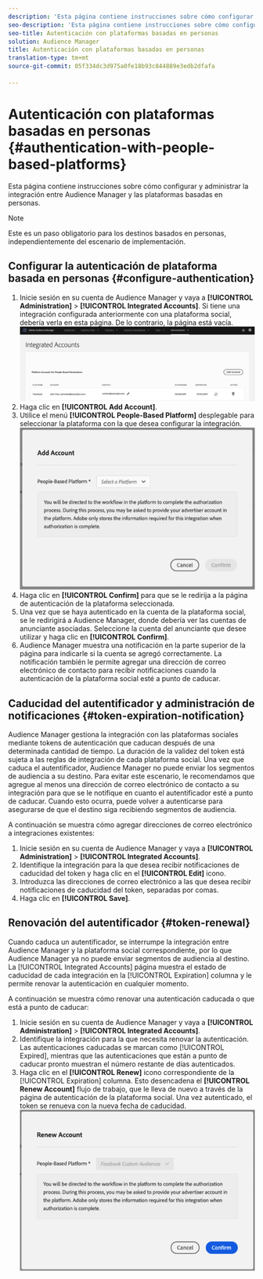 ```yaml
---
description: 'Esta página contiene instrucciones sobre cómo configurar y administrar la integración entre Audience Manager y las plataformas basadas en personas. '
seo-description: 'Esta página contiene instrucciones sobre cómo configurar y administrar la integración entre Audience Manager y las plataformas basadas en personas. '
seo-title: Autenticación con plataformas basadas en personas
solution: Audience Manager
title: Autenticación con plataformas basadas en personas
translation-type: tm+mt
source-git-commit: 05f334dc3d975a0fe18b93c844889e3edb2dfafa

---
```



# Autenticación con plataformas basadas en personas {#authentication-with-people-based-platforms}

Esta página contiene instrucciones sobre cómo configurar y administrar la integración entre Audience Manager y las plataformas basadas en personas.

>[!NOTE]
>Este es un paso obligatorio para los destinos basados en personas, independientemente del escenario de implementación.

## Configurar la autenticación de plataforma basada en personas {#configure-authentication}

1. Inicie sesión en su cuenta de Audience Manager y vaya a **[!UICONTROL Administration]** &gt; **[!UICONTROL Integrated Accounts]**. Si tiene una integración configurada anteriormente con una plataforma social, debería verla en esta página. De lo contrario, la página está vacía.
   ![integración basada en las personas](assets/pbd-config.png)
1. Haga clic en **[!UICONTROL Add Account]**.
1. Utilice el menú **[!UICONTROL People-Based Platform]** desplegable para seleccionar la plataforma con la que desea configurar la integración.
   ![plataforma basada en las personas](assets/pbd-add.png)
1. Haga clic en **[!UICONTROL Confirm]** para que se le redirija a la página de autenticación de la plataforma seleccionada.
1. Una vez que se haya autenticado en la cuenta de la plataforma social, se le redirigirá a Audience Manager, donde debería ver las cuentas de anunciante asociadas. Seleccione la cuenta del anunciante que desee utilizar y haga clic en **[!UICONTROL Confirm]**.
1. Audience Manager muestra una notificación en la parte superior de la página para indicarle si la cuenta se agregó correctamente. La notificación también le permite agregar una dirección de correo electrónico de contacto para recibir notificaciones cuando la autenticación de la plataforma social esté a punto de caducar.

## Caducidad del autentificador y administración de notificaciones {#token-expiration-notification}

Audience Manager gestiona la integración con las plataformas sociales mediante tokens de autenticación que caducan después de una determinada cantidad de tiempo. La duración de la validez del token está sujeta a las reglas de integración de cada plataforma social. Una vez que caduca el autentificador, Audience Manager no puede enviar los segmentos de audiencia a su destino. Para evitar este escenario, le recomendamos que agregue al menos una dirección de correo electrónico de contacto a su integración para que se le notifique en cuanto el autentificador esté a punto de caducar. Cuando esto ocurra, puede volver a autenticarse para asegurarse de que el destino siga recibiendo segmentos de audiencia.

A continuación se muestra cómo agregar direcciones de correo electrónico a integraciones existentes:

1. Inicie sesión en su cuenta de Audience Manager y vaya a **[!UICONTROL Administration]** &gt; **[!UICONTROL Integrated Accounts]**.
1. Identifique la integración para la que desea recibir notificaciones de caducidad del token y haga clic en el **[!UICONTROL Edit]** icono.
1. Introduzca las direcciones de correo electrónico a las que desea recibir notificaciones de caducidad del token, separadas por comas.
1. Haga clic en **[!UICONTROL Save]**.

## Renovación del autentificador {#token-renewal}

Cuando caduca un autentificador, se interrumpe la integración entre Audience Manager y la plataforma social correspondiente, por lo que Audience Manager ya no puede enviar segmentos de audiencia al destino. La [!UICONTROL Integrated Accounts] página muestra el estado de caducidad de cada integración en la [!UICONTROL Expiration] columna y le permite renovar la autenticación en cualquier momento.

A continuación se muestra cómo renovar una autenticación caducada o que está a punto de caducar:
1. Inicie sesión en su cuenta de Audience Manager y vaya a **[!UICONTROL Administration]** &gt; **[!UICONTROL Integrated Accounts]**.
1. Identifique la integración para la que necesita renovar la autenticación. Las autenticaciones caducadas se marcan como [!UICONTROL Expired], mientras que las autenticaciones que están a punto de caducar pronto muestran el número restante de días autenticados.
1. Haga clic en el **[!UICONTROL Renew]** icono correspondiente de la [!UICONTROL Expiration] columna. Esto desencadena el **[!UICONTROL Renew Account]** flujo de trabajo, que le lleva de nuevo a través de la página de autenticación de la plataforma social. Una vez autenticado, el token se renueva con la nueva fecha de caducidad.
   ![pbd-renew](assets/pbd-renew.png)

